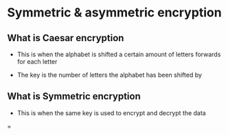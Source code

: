 # Symmetric & asymmetric encryption

## What is Caesar encryption

- This is when the alphabet is shifted a certain amount of letters forwards for each letter

- The key is the number of letters the alphabet has been shifted by

## What is Symmetric encryption

- This is when the same key is used to encrypt and decrypt the data

= 